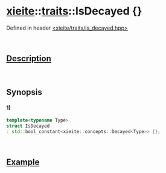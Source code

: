 # [xieite](../../xieite.md)\:\:[traits](../../traits.md)\:\:IsDecayed \{\}
Defined in header [<xieite/traits/is_decayed.hpp>](../../../include/xieite/traits/is_decayed.hpp)

&nbsp;

## [Description](../concepts/decayed.md#Description)

&nbsp;

## Synopsis
#### 1)
```cpp
template<typename Type>
struct IsDecayed
: std::bool_constant<xieite::concepts::Decayed<Type>> {};
```

&nbsp;

## [Example](../concepts/decayed.md#Example)
